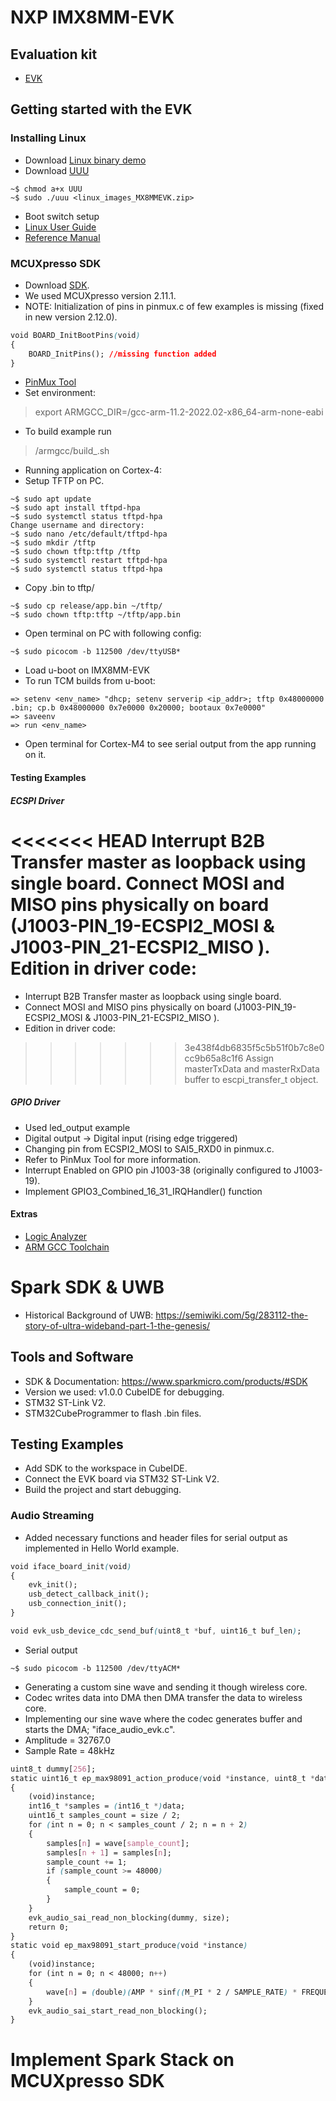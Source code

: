 # NXP IMX8MM-EVK
## Evaluation kit
- [EVK][1]

## Getting started with the EVK
### Installing Linux
  - Download [Linux binary demo][7]
  - Download [UUU][2]
~~~~
~$ chmod a+x UUU
~$ sudo ./uuu <linux_images_MX8MMEVK.zip>
~~~~
  - Boot switch setup
  - [Linux User Guide][3]
  - [Reference Manual][4]

### MCUXpresso SDK
- Download [SDK][5]. 
- We used MCUXpresso version 2.11.1. 
- NOTE: Initialization of pins in pinmux.c of few examples is missing (fixed in new version 2.12.0).
```css
void BOARD_InitBootPins(void)
{
    BOARD_InitPins(); //missing function added
}
```
- [PinMux Tool][6]
- Set environment:
> export ARMGCC_DIR=/gcc-arm-11.2-2022.02-x86_64-arm-none-eabi
- To build example run
> <DIRECTORY>/armgcc/build_.sh
- Running application on Cortex-4: 
-   Setup TFTP on PC.
~~~~
~$ sudo apt update
~$ sudo apt install tftpd-hpa
~$ sudo systemctl status tftpd-hpa
Change username and directory:
~$ sudo nano /etc/default/tftpd-hpa
~$ sudo mkdir /tftp
~$ sudo chown tftp:tftp /tftp
~$ sudo systemctl restart tftpd-hpa
~$ sudo systemctl status tftpd-hpa
~~~~
- Copy .bin to tftp/
~~~~
~$ sudo cp release/app.bin ~/tftp/
~$ sudo chown tftp:tftp ~/tftp/app.bin
~~~~
- Open terminal on PC with following config:
~~~~
~$ sudo picocom -b 112500 /dev/ttyUSB*
~~~~
- Load u-boot on IMX8MM-EVK
- To run TCM builds from u-boot:
~~~~
=> setenv <env_name> "dhcp; setenv serverip <ip_addr>; tftp 0x48000000 .bin; cp.b 0x48000000 0x7e0000 0x20000; bootaux 0x7e0000"
=> saveenv
=> run <env_name>
~~~~
- Open terminal for Cortex-M4 to see serial output from the app running on it.

#### Testing Examples
##### ECSPI Driver
<<<<<<< HEAD
Interrupt B2B Transfer master as loopback using single board.
Connect MOSI and MISO pins physically on board (J1003-PIN_19-ECSPI2_MOSI & J1003-PIN_21-ECSPI2_MISO ).
Edition in driver code:
=======
- Interrupt B2B Transfer master as loopback using single board.
- Connect MOSI and MISO pins physically on board (J1003-PIN_19-ECSPI2_MOSI & J1003-PIN_21-ECSPI2_MISO ).
- Edition in driver code:
>>>>>>> 3e438f4db6835f5c5b51f0b7c8e0cc9b65a8c1f6
> Assign masterTxData and masterRxData buffer to escpi_transfer_t object.

##### GPIO Driver
- Used led_output example
- Digital output -> Digital input (rising edge triggered)
- Changing pin from ECSPI2_MOSI to SAI5_RXD0 in pinmux.c.
- Refer to PinMux Tool for more information.
- Interrupt Enabled on GPIO pin J1003-38 (originally configured to J1003-19).
- Implement GPIO3_Combined_16_31_IRQHandler() function 
#### Extras
- [Logic Analyzer][8]
- [ARM GCC Toolchain][9]

# Spark SDK & UWB
- Historical Background of UWB: https://semiwiki.com/5g/283112-the-story-of-ultra-wideband-part-1-the-genesis/
## Tools and Software
- SDK & Documentation: https://www.sparkmicro.com/products/#SDK
- Version we used: v1.0.0 CubeIDE for debugging.
- STM32 ST-Link V2.
- STM32CubeProgrammer to flash .bin files.

## Testing Examples
- Add SDK to the workspace in CubeIDE.
- Connect the EVK board via STM32 ST-Link V2.
- Build the project and start debugging.
### Audio Streaming
- Added necessary functions and header files for serial output as implemented in Hello World example.
```css
void iface_board_init(void)
{     
    evk_init();
    usb_detect_callback_init();
    usb_connection_init(); 
}

void evk_usb_device_cdc_send_buf(uint8_t *buf, uint16_t buf_len);
```
- Serial output
~~~~
~$ sudo picocom -b 112500 /dev/ttyACM* 
~~~~
- Generating a custom sine wave and sending it though wireless core.
- Codec writes data into DMA then DMA transfer the data to wireless core.
- Implementing our sine wave where the codec generates buffer and starts the DMA; "iface_audio_evk.c".
- Amplitude = 32767.0
- Sample Rate = 48kHz
```css
uint8_t dummy[256];
static uint16_t ep_max98091_action_produce(void *instance, uint8_t *data, uint16_t size)
{
    (void)instance;
    int16_t *samples = (int16_t *)data;
    uint16_t samples_count = size / 2;
    for (int n = 0; n < samples_count / 2; n = n + 2)
    {
        samples[n] = wave[sample_count];
        samples[n + 1] = samples[n];
        sample_count += 1;
        if (sample_count >= 48000)
        {
            sample_count = 0;
        }
    }
    evk_audio_sai_read_non_blocking(dummy, size);
    return 0;
}
static void ep_max98091_start_produce(void *instance)
{
    (void)instance;
    for (int n = 0; n < 48000; n++)
    {
        wave[n] = (double)(AMP * sinf((M_PI * 2 / SAMPLE_RATE) * FREQUENCY * n));
    }
    evk_audio_sai_start_read_non_blocking();
}
```
# Implement Spark Stack on MCUXpresso SDK





[1]: https://www.nxp.com/design/development-boards/i-mx-evaluation-and-development-boards/evaluation-kit-for-the-i-mx-8m-mini-applications-processor:8MMINILPD4-EVK "EVK"

[2]: https://www.nxp.com/design/software/embedded-software/i-mx-software/embedded-linux-for-i-mx-applications-processors:IMXLINUX "UUU"

[3]: https://www.nxp.com/docs/en/user-guide/IMXLUG.pdf "Linux User Guide"

[4]: https://www.nxp.com/docs/en/reference-manual/i.MX_Reference_Manual_Linux.pdf "Reference Manual"

[5]: https://mcuxpresso.nxp.com/en/welcome "SDK"

[6]: https://mcuxpresso.nxp.com/en/pins "PinMux tool"

[7]: https://www.nxp.com/design/software/embedded-software/i-mx-software/embedded-linux-for-i-mx-applications-processors:IMXLINUX "Linux binary demo"

[8]: https://www.saleae.com/downloads/ "Logic Analyzer"

[9]: https://developer.arm.com/tools-and-software/open-source-software/developer-tools/gnu-toolchain/downloads "ARM GCC Toolchain"
